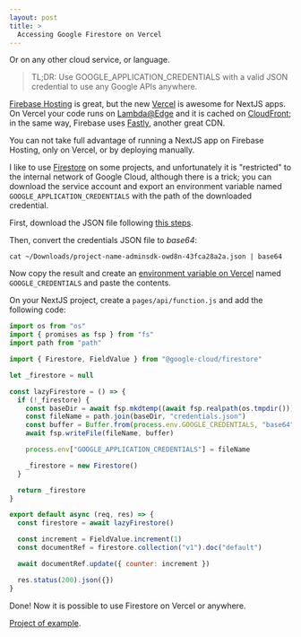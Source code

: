 ```yaml
---
layout: post
title: >
  Accessing Google Firestore on Vercel
---
```


Or on any other cloud service, or language.

> TL;DR: Use GOOGLE_APPLICATION_CREDENTIALS with a valid JSON credential to use any Google APIs anywhere.

[Firebase Hosting](https://firebase.google.com/docs/hosting) is great, but the new [Vercel](https://vercel.com/) is awesome for NextJS apps. On Vercel your code runs on [Lambda@Edge](https://aws.amazon.com/lambda/edge/) and it is cached on [CloudFront](https://aws.amazon.com/cloudfront/); in the same way, Firebase uses [Fastly](https://www.fastly.com/), another great CDN.

You can not take full advantage of running a NextJS app on Firebase Hosting, only on Vercel, or by deploying manually.

I like to use [Firestore](https://firebase.google.com/docs/firestore) on some projects, and unfortunately it is "restricted" to the internal network of Google Cloud, although there is a trick; you can download the service account and export an environment variable named `GOOGLE_APPLICATION_CREDENTIALS` with the path of the downloaded credential.


First, download the JSON file following [this steps](https://firebase.google.com/docs/admin/setup#initialize-sdk).

Then, convert the credentials JSON file to _base64_:

``` shell
cat ~/Downloads/project-name-adminsdk-owd8n-43fca28a2a.json | base64
```

Now copy the result and create an [environment variable on Vercel](https://vercel.com/docs/environment-variables) named `GOOGLE_CREDENTIALS` and paste the contents.

On your NextJS project, create a `pages/api/function.js` and add the following code:

``` javascript
import os from "os"
import { promises as fsp } from "fs"
import path from "path"

import { Firestore, FieldValue } from "@google-cloud/firestore"

let _firestore = null

const lazyFirestore = () => {
  if (!_firestore) {
    const baseDir = await fsp.mkdtemp((await fsp.realpath(os.tmpdir())) + path.sep)
    const fileName = path.join(baseDir, "credentials.json")
    const buffer = Buffer.from(process.env.GOOGLE_CREDENTIALS, "base64")
    await fsp.writeFile(fileName, buffer)

    process.env["GOOGLE_APPLICATION_CREDENTIALS"] = fileName

    _firestore = new Firestore()
  }

  return _firestore
}

export default async (req, res) => {
  const firestore = await lazyFirestore()

  const increment = FieldValue.increment(1)
  const documentRef = firestore.collection("v1").doc("default")

  await documentRef.update({ counter: increment })

  res.status(200).json({})
}
```

Done! Now it is possible to use Firestore on Vercel or anywhere.

[Project of example](https://github.com/skhaz/firestore-on-vercel).